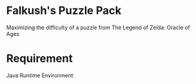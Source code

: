 # Falkush's Puzzle Pack
Maximizing the difficulty of a puzzle from The Legend of Zelda: Oracle of Ages

# Requirement
Java Runtime Environment
